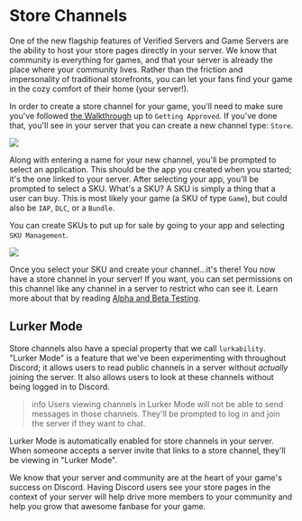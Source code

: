 # Store Channels

One of the new flagship features of Verified Servers and Game Servers are the ability to host your store pages directly in your server. We know that community is everything for games, and that your server is already the place where your community lives. Rather than the friction and impersonality of traditional storefronts, you can let your fans find your game in the cozy comfort of their home (your server!).

In order to create a store channel for your game, you'll need to make sure you've followed [the Walkthrough](#DOCS_GAME_AND_SERVER_MANAGEMENT_HOW_TO_GET_YOUR_GAME_ON_DISCORD/) up to `Getting Approved`. If you've done that, you'll see in your server that you can create a new channel type: `Store`.

![](create-store-channel.png)

Along with entering a name for your new channel, you'll be prompted to select an application. This should be the app you created when you started; it's the one linked to your server. After selecting your app, you'll be prompted to select a SKU. What's a SKU? A SKU is simply a thing that a user can buy. This is most likely your game (a SKU of type `Game`), but could also be `IAP`, `DLC`, or a `Bundle`.

You can create SKUs to put up for sale by going to your app and selecting `SKU Management`.

![](sku-management.png)

Once you select your SKU and create your channel...it's there! You now have a store channel in your server! If you want, you can set permissions on this channel like any channel in a server to restrict who can see it. Learn more about that by reading [Alpha and Beta Testing](#DOCS_GAME_AND_SERVER_MANAGEMENT_ALPHA_AND_BETA_TESTING/).

## Lurker Mode

Store channels also have a special property that we call `lurkability`. "Lurker Mode" is a feature that we've been experimenting with throughout Discord; it allows users to read public channels in a server without _actually_ joining the server. It also allows users to look at these channels without being logged in to Discord.

> info
> Users viewing channels in Lurker Mode will not be able to send messages in those channels. They'll be prompted to log in and join the server if they want to chat.

Lurker Mode is automatically enabled for store channels in your server. When someone accepts a server invite that links to a store channel, they'll be viewing in "Lurker Mode".

We know that your server and community are at the heart of your game's success on Discord. Having Discord users see your store pages in the context of your server will help drive more members to your community and help you grow that awesome fanbase for your game.